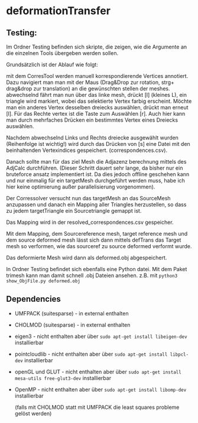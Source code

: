 # deformationTransfer

## Testing:

Im Ordner Testing befinden sich skripte, die zeigen, wie die Argumente an die einzelnen Tools übergeben werden sollen. 


Grundsätzlich ist der Ablauf wie folgt:

mit dem CorresTool werden manuell korrespondierende Vertices annotiert. 
Dazu navigiert man man mit der Maus (Drag&Drop zur rotation, strg+ drag&drop zur translation) an die gewünschten stellen der meshes. 
abwechselnd fährt man nun über das linke mesh, drückt [l]  (kleines L), ein triangle wird markiert, wobei das selektierte Vertex farbig erscheint. 
Möchte man ein anderes Vertex desselben dreiecks auswählen, drückt man erneut [l]. Für das Rechte vertex ist die Taste zum Auswählen [r]. 
Auch hier kann man durch mehrfaches Drücken ein bestimmtes Vertex eines Dreiecks auswählen. 

Nachdem abwechselnd Links und Rechts dreiecke ausgewählt wurden (Reihenfolge ist wichtig!) wird durch das Drücken von [s] eine Datei mit den beinhaltenden Vertexindices gespeichert.
(correspondences.csv).


Danach sollte man für das ziel Mesh die Adjazenz berechnung mittels des AdjCalc durchführen. 
(Dieser Schritt dauert sehr lange, da bisher nur ein bruteforce ansatz implementiert ist. Da dies jedoch offline geschehen kann und nur einmalig für ein targetMesh durchgeführt werden muss, habe ich hier keine optimierung außer parallelisierung vorgenommen).


Der Corressolver versucht nun das targetMesh an das SourceMesh anzupassen und danach ein Mapping aller Triangles herzustellen, 
so dass zu jedem targetTriangle ein Sourcetriangle gemappt ist.

Das Mapping wird in der resolved_correspondences.csv gespeicher. 

Mit dem Mapping, dem Sourcereference mesh, target reference mesh und dem source deformed mesh lässt sich dann mittels defTrans das Target mesh so verformen, wie das sourceref zu source deformed verformt wurde.

Das deformierte Mesh wird dann als deformed.obj abgespeichert. 


In Ordner Testing befindet sich ebenfalls eine Python datei. 
Mit dem Paket trimesh kann man damit schnell .obj Dateien ansehen. 
z.B. mit `python3 show_ObjFile.py deformed.obj`

## Dependencies

* UMFPACK (suitesparse) - in external enthalten
* CHOLMOD (suitesparse) - in external enthalten
* eigen3                - nicht enthalten aber über `sudo apt-get install libeigen-dev` installierbar
* pointcloudlib         - nicht enthalten aber über `sudo apt-get install libpcl-dev` installierbar
* openGL und GLUT       - nicht enthalten aber über `sudo apt-get install mesa-utils free-glut3-dev` installierbar
* OpenMP                - nicht enthalten aber über `sudo apt-get install libomp-dev` installierbar

   (falls mit CHOLMOD statt mit UMFPACK die least squares probleme gelöst werden)
 




